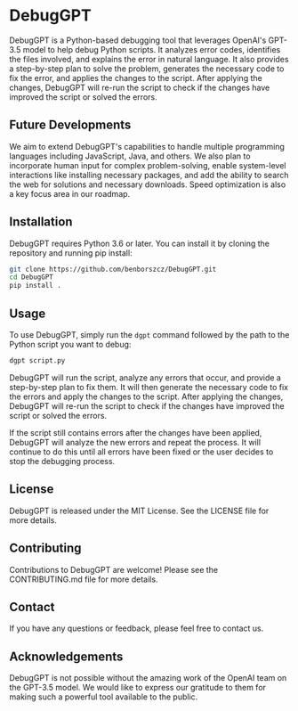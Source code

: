 # DebugGPT

DebugGPT is a Python-based debugging tool that leverages OpenAI's GPT-3.5 model to help debug Python scripts. It analyzes error codes, identifies the files involved, and explains the error in natural language. It also provides a step-by-step plan to solve the problem, generates the necessary code to fix the error, and applies the changes to the script. After applying the changes, DebugGPT will re-run the script to check if the changes have improved the script or solved the errors.

## Future Developments

We aim to extend DebugGPT's capabilities to handle multiple programming languages including JavaScript, Java, and others. We also plan to incorporate human input for complex problem-solving, enable system-level interactions like installing necessary packages, and add the ability to search the web for solutions and necessary downloads. Speed optimization is also a key focus area in our roadmap.

## Installation

DebugGPT requires Python 3.6 or later. You can install it by cloning the repository and running pip install:

```bash
git clone https://github.com/benborszcz/DebugGPT.git
cd DebugGPT
pip install .
```

## Usage

To use DebugGPT, simply run the `dgpt` command followed by the path to the Python script you want to debug:

```bash
dgpt script.py
```

DebugGPT will run the script, analyze any errors that occur, and provide a step-by-step plan to fix them. It will then generate the necessary code to fix the errors and apply the changes to the script. After applying the changes, DebugGPT will re-run the script to check if the changes have improved the script or solved the errors.

If the script still contains errors after the changes have been applied, DebugGPT will analyze the new errors and repeat the process. It will continue to do this until all errors have been fixed or the user decides to stop the debugging process.

## License

DebugGPT is released under the MIT License. See the LICENSE file for more details.

## Contributing

Contributions to DebugGPT are welcome! Please see the CONTRIBUTING.md file for more details.

## Contact

If you have any questions or feedback, please feel free to contact us.

## Acknowledgements

DebugGPT is not possible without the amazing work of the OpenAI team on the GPT-3.5 model. We would like to express our gratitude to them for making such a powerful tool available to the public.